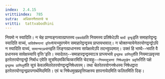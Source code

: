 ```yaml
---
index:  2.4.15
vrittiindex:  785
sutra:  अधिकरणैतावत्त्वे च
vritti:  tattvabodhini 
---
```


नियमो न स्यादिति। न चेह प्राण्यङ्गत्वात्प्राप्तस्य `एकवदेवे`ति नियमस्य प्रतिषेधेऽपि `चार्थे द्वन्द्वः`इति समाहारेद्वन्द्वः स्यादिति वाच्यं, `सविशेषणानां वृत्तिर्ने`त्यभ्युपगमेन समाहारेद्वन्द्वस्य प्राप्तयभावात्। न चोक्तन्यायेनेतरयोगद्वन्द्वोऽपि न स्यादिति वाच्यं, `सामान्याऽप्रयोगे`इति लिङ्गत्प्राधानस्य सापेक्षत्वेऽपि तदभ्युपदमात्। उक्तं हि भाष्ये--भवति वै प्रधानस्य सावेक्षस्यापि वृत्तिः'इति। स्यादेतत्--समाहारद्वन्द्वस्याऽत्र प्राप्त्यभावे `द्वन्द्वश्च प्राणितूर्ये`ति नियमाऽप्रवृत्त्या इतरेतरयोगद्वन्द्वो निर्बाध एवेति सूत्रमिदमकिंचित्करमिति चेदत्राहुः--`नियमसूत्राणां निषेधमुखेन प्रवृत्ति`रिति पक्षे `द्वन्द्वश्च प्राणितूर्ये`ति सूत्रं केवलमितरेतरयोगद्वन्द्वनिषेधपरम्। तथा चेतरेतरयोगनषेधस्य निषेधद्वारा इतरेतरयोगद्वन्द्वप्रापणार्थमिदमिति। एवं च निषेधमुखप्रवृत्तिपक्षस्य ज्ञापनायेदमिति फलितमिति दिक्।

